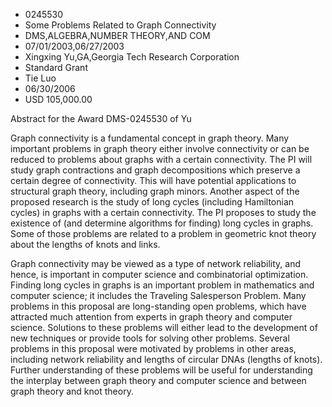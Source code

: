 
* 0245530
* Some Problems Related to Graph Connectivity
* DMS,ALGEBRA,NUMBER THEORY,AND COM
* 07/01/2003,06/27/2003
* Xingxing Yu,GA,Georgia Tech Research Corporation
* Standard Grant
* Tie Luo
* 06/30/2006
* USD 105,000.00

Abstract for the Award DMS-0245530 of Yu

Graph connectivity is a fundamental concept in graph theory. Many important
problems in graph theory either involve connectivity or can be reduced to
problems about graphs with a certain connectivity. The PI will study graph
contractions and graph decompositions which preserve a certain degree of
connectivity. This will have potential applications to structural graph theory,
including graph minors. Another aspect of the proposed research is the study of
long cycles (including Hamiltonian cycles) in graphs with a certain
connectivity. The PI proposes to study the existence of (and determine
algorithms for finding) long cycles in graphs. Some of those problems are
related to a problem in geometric knot theory about the lengths of knots and
links.

Graph connectivity may be viewed as a type of network reliability, and hence, is
important in computer science and combinatorial optimization. Finding long
cycles in graphs is an important problem in mathematics and computer science; it
includes the Traveling Salesperson Problem. Many problems in this proposal are
long-standing open problems, which have attracted much attention from experts in
graph theory and computer science. Solutions to these problems will either lead
to the development of new techniques or provide tools for solving other
problems. Several problems in this proposal were motivated by problems in other
areas, including network reliability and lengths of circular DNAs (lengths of
knots). Further understanding of these problems will be useful for understanding
the interplay between graph theory and computer science and between graph theory
and knot theory.
